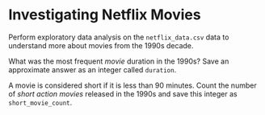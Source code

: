 # Investigating Netflix Movies

Perform exploratory data analysis on the `netflix_data.csv` data to understand more about movies from the 1990s decade.

What was the most frequent *movie* duration in the 1990s? Save an approximate answer as an integer called `duration`.

A movie is considered short if it is less than 90 minutes. Count the number of *short action movies* released in the 1990s and save this integer as `short_movie_count`.
